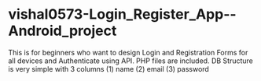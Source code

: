 # vishal0573-Login_Register_App--Android_project
This is for beginners who want to design Login and Registration Forms for all devices and Authenticate using API. PHP files are included. DB Structure is very simple with 3 columns (1) name (2) email (3) password
